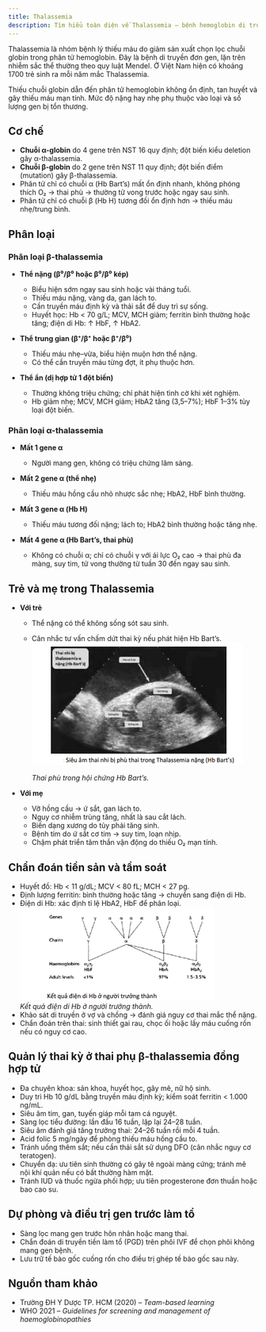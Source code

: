 ```yaml
---
title: Thalassemia
description: Tìm hiểu toàn diện về Thalassemia – bệnh hemoglobin di truyền gây thiếu máu, bao gồm nguyên nhân, phân loại, biểu hiện lâm sàng, chẩn đoán tiền sản và quản lý thai kỳ.
---
```


Thalassemia là nhóm bệnh lý thiếu máu do giảm sản xuất chọn lọc chuỗi globin trong phân tử hemoglobin. Đây là bệnh di truyền đơn gen, lặn trên nhiễm sắc thể thường theo quy luật Mendel. Ở Việt Nam hiện có khoảng 1700 trẻ sinh ra mỗi năm mắc Thalassemia.

Thiếu chuỗi globin dẫn đến phân tử hemoglobin không ổn định, tan huyết và gây thiếu máu mạn tính. Mức độ nặng hay nhẹ phụ thuộc vào loại và số lượng gen bị tổn thương.

## Cơ chế

- **Chuỗi α-globin** do 4 gene trên NST 16 quy định; đột biến kiểu deletion gây α-thalassemia.
- **Chuỗi β-globin** do 2 gene trên NST 11 quy định; đột biến điểm (mutation) gây β-thalassemia.
- Phân tử chỉ có chuỗi α (Hb Bart’s) mất ổn định nhanh, không phóng thích O₂ → thai phù → thường tử vong trước hoặc ngay sau sinh.
- Phân tử chỉ có chuỗi β (Hb H) tương đối ổn định hơn → thiếu máu nhẹ/trung bình.

## Phân loại

### Phân loại β-thalassemia

- **Thể nặng (β⁰/β⁰ hoặc β⁰/β⁰ kép)**

  - Biểu hiện sớm ngay sau sinh hoặc vài tháng tuổi.
  - Thiếu máu nặng, vàng da, gan lách to.
  - Cần truyền máu định kỳ và thải sắt để duy trì sự sống.
  - Huyết học: Hb < 70 g/L; MCV, MCH giảm; ferritin bình thường hoặc tăng; điện di Hb: ↑ HbF, ↑ HbA2.

- **Thể trung gian (β⁺/β⁺ hoặc β⁺/β⁰)**

  - Thiếu máu nhẹ–vừa, biểu hiện muộn hơn thể nặng.
  - Có thể cần truyền máu từng đợt, ít phụ thuộc hơn.

- **Thể ẩn (dị hợp tử 1 đột biến)**
  - Thường không triệu chứng; chỉ phát hiện tình cờ khi xét nghiệm.
  - Hb giảm nhẹ; MCV, MCH giảm; HbA2 tăng (3,5–7%); HbF 1–3% tùy loại đột biến.

### Phân loại α-thalassemia

- **Mất 1 gene α**

  - Người mang gen, không có triệu chứng lâm sàng.

- **Mất 2 gene α (thể nhẹ)**

  - Thiếu máu hồng cầu nhỏ nhược sắc nhẹ; HbA2, HbF bình thường.

- **Mất 3 gene α (Hb H)**

  - Thiếu máu tương đối nặng; lách to; HbA2 bình thường hoặc tăng nhẹ.

- **Mất 4 gene α (Hb Bart’s, thai phù)**
  - Không có chuỗi α; chỉ có chuỗi γ với ái lực O₂ cao → thai phù đa màng, suy tim, tử vong thường từ tuần 30 đến ngay sau sinh.

## Trẻ và mẹ trong Thalassemia

- **Với trẻ**

  - Thể nặng có thể không sống sót sau sinh.
  - Cân nhắc tư vấn chấm dứt thai kỳ nếu phát hiện Hb Bart’s.
    ![Thai phù trong hội chứng Bart](../../../../assets/san-khoa/thieu-mau-hong-cau-nho-nhuoc-sac/thai-phu-trong-hoi-chung-Bart.png)

    _Thai phù trong hội chứng Hb Bart’s._

- **Với mẹ**
  - Vỡ hồng cầu → ứ sắt, gan lách to.
  - Nguy cơ nhiễm trùng tăng, nhất là sau cắt lách.
  - Biến dạng xương do tủy phải tăng sinh.
  - Bệnh tim do ứ sắt cơ tim → suy tim, loạn nhịp.
  - Chậm phát triển tâm thần vận động do thiếu O₂ mạn tính.

## Chẩn đoán tiền sản và tầm soát

- Huyết đồ: Hb < 11 g/dL; MCV < 80 fL; MCH < 27 pg.
- Định lượng ferritin: bình thường hoặc tăng → chuyển sang điện di Hb.
- Điện di Hb: xác định tỉ lệ HbA2, HbF để phân loại.  
  ![Kết quả điện di Hb ở người trưởng thành](../../../../assets/san-khoa/thieu-mau-hong-cau-nho-nhuoc-sac/ket-qua-dien-di-Hb-o-nguoi-truong-thanh.png)  
  _Kết quả điện di Hb ở người trưởng thành._
- Khảo sát di truyền ở vợ và chồng → đánh giá nguy cơ thai mắc thể nặng.
- Chẩn đoán trên thai: sinh thiết gai rau, chọc ối hoặc lấy máu cuống rốn nếu có nguy cơ cao.

## Quản lý thai kỳ ở thai phụ β-thalassemia đồng hợp tử

- Đa chuyên khoa: sản khoa, huyết học, gây mê, nữ hộ sinh.
- Duy trì Hb 10 g/dL bằng truyền máu định kỳ; kiểm soát ferritin < 1.000 ng/mL.
- Siêu âm tim, gan, tuyến giáp mỗi tam cá nguyệt.
- Sàng lọc tiểu đường: lần đầu 16 tuần, lặp lại 24–28 tuần.
- Siêu âm đánh giá tăng trưởng thai: 24–26 tuần rồi mỗi 4 tuần.
- Acid folic 5 mg/ngày để phòng thiếu máu hồng cầu to.
- Tránh uống thêm sắt; nếu cần thải sắt sử dụng DFO (cân nhắc nguy cơ teratogen).
- Chuyển dạ: ưu tiên sinh thường có gây tê ngoài màng cứng; tránh mê nội khí quản nếu có bất thường hàm mặt.
- Tránh IUD và thuốc ngừa phối hợp; ưu tiên progesterone đơn thuần hoặc bao cao su.

## Dự phòng và điều trị gen trước làm tổ

- Sàng lọc mang gen trước hôn nhân hoặc mang thai.
- Chẩn đoán di truyền tiền làm tổ (PGD) trên phôi IVF để chọn phôi không mang gen bệnh.
- Lưu trữ tế bào gốc cuống rốn cho điều trị ghép tế bào gốc sau này.

## Nguồn tham khảo

- Trường ĐH Y Dược TP. HCM (2020) – _Team-based learning_
- WHO 2021 – _Guidelines for screening and management of haemoglobinopathies_
